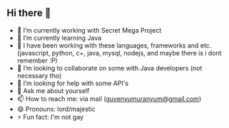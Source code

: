 ## Hi there 👋

- 🔭 I’m currently working with Secret Mega Project
- 🌱 I’m currently learning Java
- 🐍 I have been working with these languages, frameworks and etc. (javascript, python, c+, java, mysql, nodejs, and maybe there is i dont remember :P)
- 👯 I’m looking to collaborate on some with Java developers (not necessary tho)
- 🤔 I’m looking for help with some API's
- 💬 Ask me about yourself
- 📫 How to reach me: via mail (guvenyumuranyum@gmail.com)
- 😄 Pronouns: lord/majestic
- ⚡ Fun fact: I'm not gay

